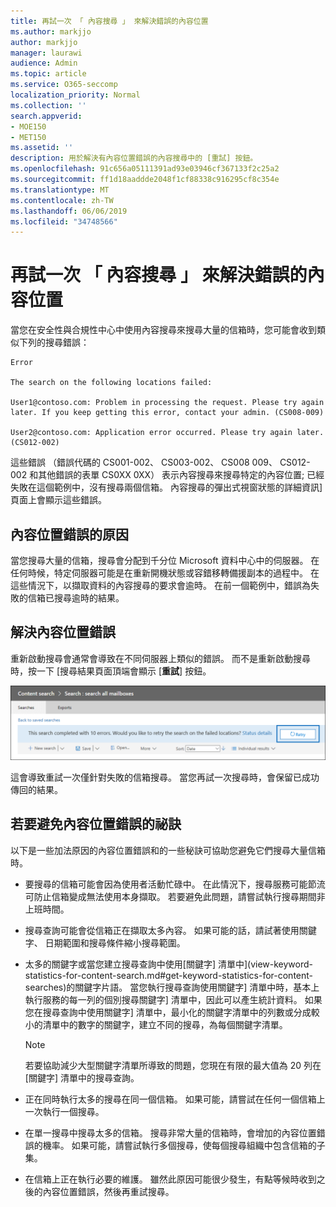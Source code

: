 ```yaml
---
title: 再試一次 「 內容搜尋 」 來解決錯誤的內容位置
ms.author: markjjo
author: markjjo
manager: laurawi
audience: Admin
ms.topic: article
ms.service: O365-seccomp
localization_priority: Normal
ms.collection: ''
search.appverid:
- MOE150
- MET150
ms.assetid: ''
description: 用於解決有內容位置錯誤的內容搜尋中的 [重試] 按鈕。
ms.openlocfilehash: 91c656a05111391ad93e03946cf367133f2c25a2
ms.sourcegitcommit: ff1d18aaddde2048f1cf88338c916295cf8c354e
ms.translationtype: MT
ms.contentlocale: zh-TW
ms.lasthandoff: 06/06/2019
ms.locfileid: "34748566"
---
```

# <a name="retry-a-content-search-to-resolve-a-content-location-error"></a>再試一次 「 內容搜尋 」 來解決錯誤的內容位置

當您在安全性與合規性中心中使用內容搜尋來搜尋大量的信箱時，您可能會收到類似下列的搜尋錯誤：

```
Error

The search on the following locations failed:

User1@contoso.com: Problem in processing the request. Please try again later. If you keep getting this error, contact your admin. (CS008-009)

User2@contoso.com: Application error occurred. Please try again later. (CS012-002)
```

這些錯誤 （錯誤代碼的 CS001-002、 CS003-002、 CS008 009、 CS012-002 和其他錯誤的表單 CS0XX 0XX） 表示內容搜尋來搜尋特定的內容位置; 已經失敗在這個範例中，沒有搜尋兩個信箱。 內容搜尋的彈出式視窗狀態的詳細資訊] 頁面上會顯示這些錯誤。

## <a name="cause-of-content-location-errors"></a>內容位置錯誤的原因

當您搜尋大量的信箱，搜尋會分配到千分位 Microsoft 資料中心中的伺服器。 在任何時候，特定伺服器可能是在重新開機狀態或容錯移轉備援副本的過程中。 在這些情況下，以擷取資料的內容搜尋的要求會逾時。 在前一個範例中，錯誤為失敗的信箱已搜尋逾時的結果。

## <a name="resolving-content-location-errors"></a>解決內容位置錯誤

重新啟動搜尋會通常會導致在不同伺服器上類似的錯誤。 而不是重新啟動搜尋時，按一下 [搜尋結果頁面頂端會顯示 [**重試**] 按鈕。

![按一下 [重試] 按鈕，以解決內容位置錯誤](media/retrycontentsearch3.png)

這會導致重試一次僅針對失敗的信箱搜尋。 當您再試一次搜尋時，會保留已成功傳回的結果。

## <a name="tips-to-avoid-content-location-errors"></a>若要避免內容位置錯誤的祕訣

以下是一些加法原因的內容位置錯誤和的一些秘訣可協助您避免它們搜尋大量信箱時。

- 要搜尋的信箱可能會因為使用者活動忙碌中。 在此情況下，搜尋服務可能節流可防止信箱變成無法使用本身擷取。 若要避免此問題，請嘗試執行搜尋期間非上班時間。

- 搜尋查詢可能會從信箱正在擷取太多內容。 如果可能的話，請試著使用關鍵字、 日期範圍和搜尋條件縮小搜尋範圍。

- 太多的關鍵字或當您建立搜尋查詢中使用[關鍵字] 清單中](view-keyword-statistics-for-content-search.md#get-keyword-statistics-for-content-searches)的關鍵字片語。 當您執行搜尋查詢使用關鍵字] 清單中時，基本上執行服務的每一列的個別搜尋關鍵字] 清單中，因此可以產生統計資料。 如果您在搜尋查詢中使用關鍵字] 清單中，最小化的關鍵字清單中的列數或分成較小的清單中的數字的關鍵字，建立不同的搜尋，為每個關鍵字清單。

  > [!NOTE]
  > 若要協助減少大型關鍵字清單所導致的問題，您現在有限的最大值為 20 列在 [關鍵字] 清單中的搜尋查詢。

- 正在同時執行太多的搜尋在同一個信箱。 如果可能，請嘗試在任何一個信箱上一次執行一個搜尋。

- 在單一搜尋中搜尋太多的信箱。 搜尋非常大量的信箱時，會增加的內容位置錯誤的機率。 如果可能，請嘗試執行多個搜尋，使每個搜尋組織中包含信箱的子集。

- 在信箱上正在執行必要的維護。 雖然此原因可能很少發生，有點等候時收到之後的內容位置錯誤，然後再重試搜尋。
